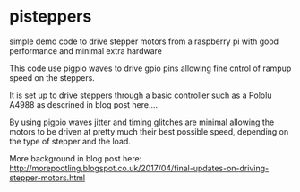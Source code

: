 # pisteppers
simple demo code to drive stepper motors from a raspberry pi with good performance and minimal extra hardware

This code use pigpio waves to drive gpio pins allowing fine cntrol of rampup speed on the steppers.

It is set up to drive steppers through a basic controller such as a Pololu A4988 as descrined in blog post here....

By using pigpio waves jitter and timing glitches are minimal allowing the motors to be driven at pretty much their best possible speed, depending on the type of stepper and the load.

More background in blog post here: http://morepootling.blogspot.co.uk/2017/04/final-updates-on-driving-stepper-motors.html
